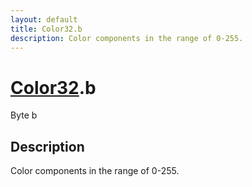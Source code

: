 ```yaml
---
layout: default
title: Color32.b
description: Color components in the range of 0-255.
---
```

# [Color32]({{site.url}}/Pages/StereoKit/Color32.html).b

<div class='signature' markdown='1'>
Byte b
</div>

## Description
Color components in the range of 0-255.

